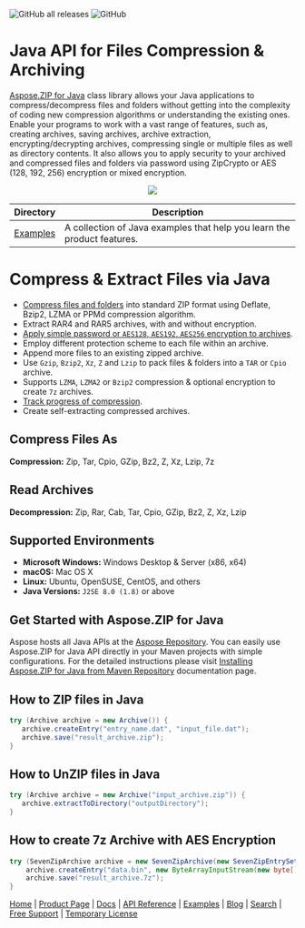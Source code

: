 ![GitHub all releases](https://img.shields.io/github/downloads/aspose-zip/Aspose.ZIP-for-Java/total) ![GitHub](https://img.shields.io/github/license/aspose-zip/Aspose.ZIP-for-Java)

# Java API for Files Compression & Archiving

[Aspose.ZIP for Java](https://products.aspose.com/zip/java) class library allows your Java applications to compress/decompress files and folders without getting into the complexity of coding new compression algorithms or understanding the existing ones. Enable your programs to work with a vast range of features, such as, creating archives, saving archives, archive extraction, encrypting/decrypting archives, compressing single or multiple files as well as directory contents. It also allows you to apply security to your archived and compressed files and folders via password using ZipCrypto or AES (128, 192, 256) encryption or mixed encryption.

<p align="center">
<a title="Download complete Aspose.ZIP for Java source code" href="https://github.com/aspose-zip/Aspose.Zip-for-Java/archive/master.zip">
	<img src="https://raw.github.com/AsposeExamples/java-examples-dashboard/master/images/downloadZip-Button-Large.png" />
  </a>
</p>

Directory | Description
--------- | -----------
[Examples](Examples)  | A collection of Java examples that help you learn the product features.

# Compress & Extract Files via Java

- [Compress files and folders]((https://docs.aspose.com/zip/java/compressing-and-decompressing-files/)) into standard ZIP format using Deflate, Bzip2, LZMA or PPMd compression algorithm.
- Extract RAR4 and RAR5 archives, with and without encryption.
- [Apply simple password or `AES128`, `AES192`, `AES256` encryption to archives](https://docs.aspose.com/zip/java/password-protecting-archives/).
- Employ different protection scheme to each file within an archive.
- Append more files to an existing zipped archive.
- Use `Gzip`, `Bzip2`, `Xz`, `Z` and `Lzip` to pack files & folders into a `TAR` or `Cpio` archive.
- Supports `LZMA`, `LZMA2` or `Bzip2`  compression & optional encryption to create `7z` archives.
- [Track progress of compression](https://docs.aspose.com/zip/java/reporting-compression-progress/).
- Create self-extracting compressed archives.

## Compress Files As

**Compression:** Zip, Tar, Cpio, GZip, Bz2, Z, Xz, Lzip, 7z

## Read Archives

**Decompression:** Zip, Rar, Cab, Tar, Cpio, GZip, Bz2, Z, Xz, Lzip

## Supported Environments

- **Microsoft Windows:** Windows Desktop & Server (x86, x64)
- **macOS:** Mac OS X
- **Linux:** Ubuntu, OpenSUSE, CentOS, and others
- **Java Versions:** `J2SE 8.0 (1.8)` or above

## Get Started with Aspose.ZIP for Java

Aspose hosts all Java APIs at the [Aspose Repository](https://releases.aspose.com/java/repo/com/aspose/aspose-zip/). You can easily use Aspose.ZIP for Java API directly in your Maven projects with simple configurations. For the detailed instructions please visit [Installing Aspose.ZIP for Java from Maven Repository](https://docs.aspose.com/zip/java/installation/) documentation page.

## How to ZIP files in Java

```java
try (Archive archive = new Archive()) {
   archive.createEntry("entry_name.dat", "input_file.dat");
   archive.save("result_archive.zip");
}
```

## How to UnZIP files in Java

```java
try (Archive archive = new Archive("input_archive.zip")) {
   archive.extractToDirectory("outputDirectory");
}
```

## How to create 7z Archive with AES Encryption

```java
try (SevenZipArchive archive = new SevenZipArchive(new SevenZipEntrySettings(null, new SevenZipAESEncryptionSettings("p@s$")))) {
    archive.createEntry("data.bin", new ByteArrayInputStream(new byte[] { 0x00, (byte)0xFF }));
    archive.save("result_archive.7z");
}
```

[Home](https://www.aspose.com/) | [Product Page](https://products.aspose.com/zip/java) | [Docs](https://docs.aspose.com/zip/java/) | [API Reference](https://reference.aspose.com/zip/java) | [Examples](https://github.com/aspose-zip/Aspose.ZIP-for-Java) | [Blog](https://blog.aspose.com/category/zip/) | [Search](https://search.aspose.com/) | [Free Support](https://forum.aspose.com/c/zip) | [Temporary License](https://purchase.aspose.com/temporary-license)
